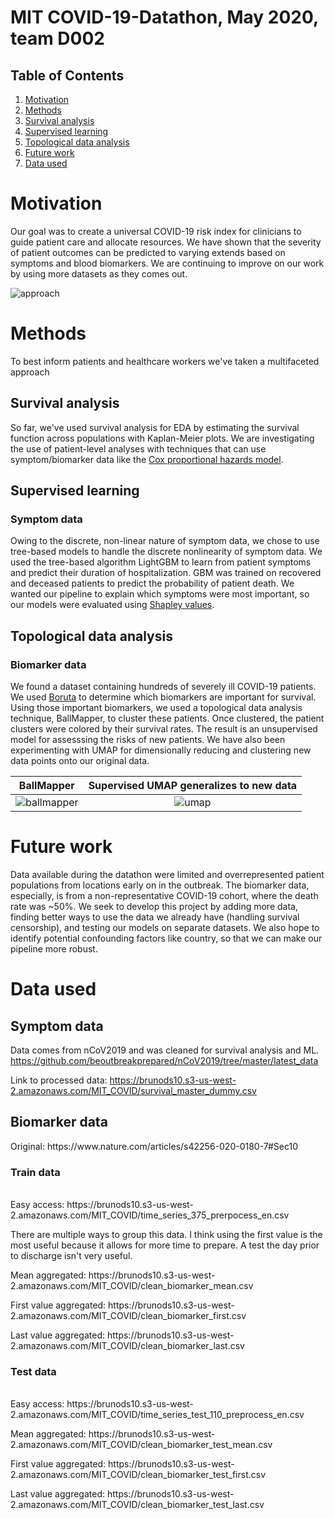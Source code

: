 # MIT COVID-19-Datathon, May 2020, team D002

## Table of Contents
1. [Motivation](#motivation)
2. [Methods](#methods)
  1. [Survival analysis](#survival-analysis)
  2. [Supervised learning](#supervised-learning)
  3. [Topological data analysis](#topological-data-analysis)
3. [Future work](#future-work)
4. [Data used](#data-used)


# Motivation
Our goal was to create a universal COVID-19 risk index for clinicians to guide patient care and allocate resources. We have shown that the severity of patient outcomes can be predicted to varying extends based on symptoms and blood biomarkers. We are continuing to improve on our work by using more datasets as they comes out.

![approach](https://brunods10.s3-us-west-2.amazonaws.com/MIT_COVID/figures/approach.png)

# Methods

To best inform patients and healthcare workers we've taken a multifaceted approach

## Survival analysis
So far, we've used survival analysis for EDA by estimating the survival function across populations with Kaplan-Meier plots. We are investigating the use of patient-level analyses with techniques that can use symptom/biomarker data like the [Cox proportional hazards model](https://en.wikipedia.org/wiki/Proportional_hazards_model#The_Cox_model).


## Supervised learning

### Symptom data
Owing to the discrete, non-linear nature of symptom data, we chose to use tree-based models to handle the discrete nonlinearity of symptom data. We used the tree-based algorithm LightGBM to learn from patient symptoms and predict their duration of hospitalization. GBM was trained on recovered and deceased patients to predict the probability of patient death. We wanted our pipeline to explain which symptoms were most important, so our models were evaluated using [Shapley values](https://christophm.github.io/interpretable-ml-book/shapley.html).

## Topological data analysis

### Biomarker data
We found a dataset containing hundreds of severely ill COVID-19 patients. We used [Boruta](https://www.datacamp.com/community/tutorials/feature-selection-R-boruta) to determine which biomarkers are important for survival. Using those important biomarkers, we used a topological data analysis technique, BallMapper, to cluster these patients. Once clustered, the patient clusters were colored by their survival rates. The result is an unsupervised model for assesssing the risks of new patients. We have also been experimenting with UMAP for dimensionally reducing and clustering new data points onto our original data.


BallMapper             |  Supervised UMAP generalizes to new data
:-------------------------:|:-------------------------:
![ballmapper](https://brunods10.s3-us-west-2.amazonaws.com/MIT_COVID/figures/ballmapper_biomarkers.png)  |  ![umap](https://brunods10.s3-us-west-2.amazonaws.com/MIT_COVID/figures/nature_biomarkers_test_80_neighbors_manhattan.png)




# Future work
Data available during the datathon were limited and overrepresented patient populations from locations early on in the outbreak. The biomarker data, especially, is from a non-representative COVID-19 cohort, where the death rate was ~50%. We seek to develop this project by adding more data, finding better ways to use the data we already have (handling survival censorship), and testing our models on separate datasets. We also hope to identify potential confounding factors like country, so that we can make our pipeline more robust.

# Data used
## Symptom data
Data comes from nCoV2019 and was cleaned for survival analysis and ML.
https://github.com/beoutbreakprepared/nCoV2019/tree/master/latest_data


Link to processed data: https://brunods10.s3-us-west-2.amazonaws.com/MIT_COVID/survival_master_dummy.csv

## Biomarker data
<p>
Original: https://www.nature.com/articles/s42256-020-0180-7#Sec10

### Train data
<br>
Easy access: https://brunods10.s3-us-west-2.amazonaws.com/MIT_COVID/time_series_375_prerpocess_en.csv
</p>
<p>
There are multiple ways to group this data. I think using the first value is the most useful because it allows for more time to prepare. A test the day prior to discharge isn't very useful.
</p>
<p>
Mean aggregated: https://brunods10.s3-us-west-2.amazonaws.com/MIT_COVID/clean_biomarker_mean.csv
</p>
<p>
First value aggregated: https://brunods10.s3-us-west-2.amazonaws.com/MIT_COVID/clean_biomarker_first.csv
</p>
<p>
Last value aggregated: https://brunods10.s3-us-west-2.amazonaws.com/MIT_COVID/clean_biomarker_last.csv
</p>

### Test data

<br>
Easy access: https://brunods10.s3-us-west-2.amazonaws.com/MIT_COVID/time_series_test_110_preprocess_en.csv
</p>
<p>
Mean aggregated: https://brunods10.s3-us-west-2.amazonaws.com/MIT_COVID/clean_biomarker_test_mean.csv
</p>
<p>
First value aggregated: https://brunods10.s3-us-west-2.amazonaws.com/MIT_COVID/clean_biomarker_test_first.csv
</p>
<p>
Last value aggregated: https://brunods10.s3-us-west-2.amazonaws.com/MIT_COVID/clean_biomarker_test_last.csv
</p>